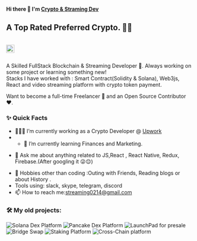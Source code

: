 #### Hi there 👋 I'm [Crypto & Straming Dev](https://github.com/straming-dev)
##  A Top Rated Preferred Crypto. 👨‍💻

<br/>


<a href="mailto:streaming0214@gmail.com">
  <img align="left" alt="Streaming-dev's Email" width="22px" src="https://cdn.jsdelivr.net/npm/simple-icons@v3/icons/gmail.svg" />
</a>


<br />

<br/>

<p>
A Skilled FullStack Blockchain & Streaming Developer 🚀. Always working on some project or learning something new!
<br/>
Stacks I have worked with : Smart Contract(Solidity & Solana), Web3js, React and video streaming platform with crypto token payment.

Want to become a full-time Freelancer 💸 and an Open Source Contributor ❤️.
</p>


  
### ✨ Quick Facts

- 👨🏽‍💻 I’m currently  working as a Crypto Developer @ [Upwork](https://www.upwork.com/)
- - 🌱 I’m currently learning Finances and Marketing.
<!--- 🤔 I’m looking for help for my future BlockChain projects.-->
- 💬 Ask me about anything related to JS,React , React Native, Redux, Firebase.(After googling it 😜😌)
<!--- ⚡️ Fun-Fact: I sleep at 6am 🙃. -->
- 🎿 Hobbies other than coding :Outing with Friends, Reading blogs or about History .
- Tools using: slack, skype, telegram, discord
- 📫 How to reach me:streaming0214@gmail.com

### 🛠️ My old projects:

![Solana Dex Platform](https://www.dexlab.space)
![Pancake Dex Platform](https://robustswap.com)
![LaunchPad for presale](https://dxsale.app)
![Bridge Swap](https://simpleswap.io/)
![Staking Platform](https://app.revault.network/stake)
![Cross-Chain platform](https://app.paybolt.io)
